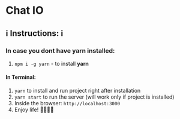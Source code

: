 # Chat IO

## ℹ️️ Instructions: ℹ️

### In case you dont have yarn installed:
1. `npm i -g yarn` - to install **yarn**

#### In Terminal:
1. `yarn` to install and run project right after installation
1. `yarn start` to run the server (will work only if project is installed)
1. Inside the browser: `http://localhost:3000`
1. Enjoy life! 👩‍💻🌴🍹